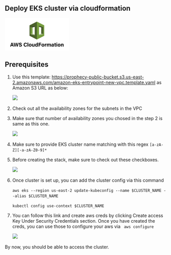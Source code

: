 ## Deploy EKS cluster via cloudformation

[<img src="https://github.com/SimpleDataLabsInc/prophecy-cloudformation/blob/main/amazon_cloudformation_logo_icon_168665.png" width="200"/>](https://us-east-2.console.aws.amazon.com/cloudformation/home?region=us-east-2#/stacks/new?stackName=Amazon-EKS&templateURL=https://s3.amazonaws.com/aws-quickstart/quickstart-amazon-eks/templates/amazon-eks-entrypoint-new-vpc.template.yaml)

## Prerequisites

1. Use this template: https://prophecy-public-bucket.s3.us-east-2.amazonaws.com/amazon-eks-entrypoint-new-vpc.template.yaml as Amazon S3 URL as below:
 
    <image src="https://prophecy-public-bucket.s3.us-east-2.amazonaws.com/Screenshot+2022-04-29+at+11.54.12+AM.png" width="800">

2. Check out all the availability zones for the subnets in the VPC

3. Make sure that number of availability zones you chosed in the step 2 is same as this one.
  
    <image src="https://prophecy-public-bucket.s3.us-east-2.amazonaws.com/Screenshot+2022-04-28+at+1.21.42+PM.png" width="800">
  
4. Make sure to provide EKS cluster name matching with this regex ```[a-zA-Z][-a-zA-Z0-9]*```
  
5. Before creating the stack, make sure to check out these checkboxes.
  
    <image src="https://prophecy-public-bucket.s3.us-east-2.amazonaws.com/Screenshot+2022-04-28+at+1.28.25+PM.png" width="700">
      
6. Once cluster is set up, you can add the cluster config via this command
      
   ```aws eks --region us-east-2 update-kubeconfig --name $CLUSTER_NAME --alias $CLUSTER_NAME```
      
   ```kubectl config use-context $CLUSTER_NAME```
  
7. You can follow this link and create aws creds by clicking Create access Key Under Security Credentials section. Once you have created the creds, you can use those to configure your aws via ``` aws configure```
      
      <image src="https://prophecy-public-bucket.s3.us-east-2.amazonaws.com/Screenshot+2022-04-19+at+5.28.56+PM.png" width="700">
        
By now, you should be able to access the cluster.
